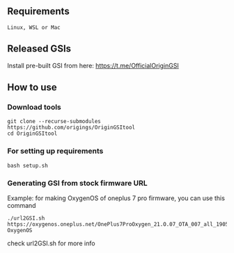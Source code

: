 ## Requirements
    Linux, WSL or Mac

## Released GSIs
Install pre-built GSI from here: https://t.me/OfficialOriginGSI

## How to use

### Download tools
```
git clone --recurse-submodules https://github.com/origings/OriginGSItool
cd OriginGSItool
```

### For setting up requirements
    bash setup.sh

### Generating GSI from stock firmware URL
Example: for making OxygenOS of oneplus 7 pro firmware, you can use this command
```
./url2GSI.sh https://oxygenos.oneplus.net/OnePlus7ProOxygen_21.O.07_OTA_007_all_1905120542_fc480574576b4843.zip OxygenOS
```
check url2GSI.sh for more info

